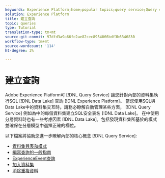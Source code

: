 ```yaml
---
keywords: Experience Platform;home;popular topics;query service;Query service;create queries;
solution: Experience Platform
title: 建立查詢
topic: queries
type: Tutorial
translation-type: tm+mt
source-git-commit: 97dfd3a9a66fe2ae82cec8954066bdf3b6346830
workflow-type: tm+mt
source-wordcount: '114'
ht-degree: 3%

---
```



# 建立查詢

Adobe Experience Platform可 [!DNL Query Service] 讓您針對內部的資料集執行SQL [!DNL Data Lake] 查詢 [!DNL Experience Platform]。 當您使用SQL與Data Lake中的資料集交互時，請務必瞭解自動管理某些方面， [!DNL Query Service] 例如為中的每個資料集建立SQL安全表名 [!DNL Data Lake]。 在中使用分層資料時也有一些考慮因素 [!DNL Data Lake]，包括發現資料集所基於的模式並確保在分層模型中選擇正確的欄位。

以下檔案將協助您進一步瞭解內部的核心概念 [!DNL Query Service]:

- [資料集與表和模式](./datasets-and-tables.md)
- [編寫查詢的一般指南](./writing-queries.md)
- [ExperienceEvent查詢](./experience-event-queries.md)
- [加入資料集](./joining-datasets.md)
- [消除重複資料](./deduplication.md)
